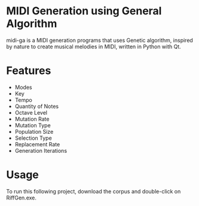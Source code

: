 # MIDI Generation using General Algorithm
midi-ga is a MIDI generation programs that uses Genetic algorithm, inspired by nature to create musical melodies in MIDI, written in Python with Qt.

# Features
- Modes
- Key
- Tempo
- Quantity of Notes
- Octave Level
- Mutation Rate
- Mutation Type
- Population Size
- Selection Type
- Replacement Rate
- Generation Iterations

# Usage
To run this following project, download the corpus and double-click on RiffGen.exe.
